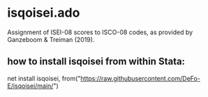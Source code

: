 # isqoisei.ado
Assignment of ISEI-08 scores to ISCO-08 codes, as provided by Ganzeboom & Treiman (2019).

## how to install isqoisei from within Stata:
net install isqoisei, from("https://raw.githubusercontent.com/DeFo-E/isqoisei/main/")
